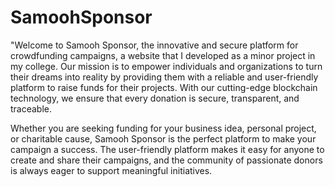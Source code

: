 # SamoohSponsor
"Welcome to Samooh Sponsor, the innovative and secure platform for crowdfunding campaigns, a  website that I developed as a minor project in my college. Our mission is to empower individuals and organizations to turn their dreams into reality by providing them with a reliable and user-friendly platform to raise funds for their projects. With our cutting-edge blockchain technology, we ensure that every donation is secure, transparent, and traceable.

Whether you are seeking funding for your business idea, personal project, or charitable cause, Samooh Sponsor is the perfect platform to make your campaign a success. The user-friendly platform makes it easy for anyone to create and share their campaigns, and the community of passionate donors is always eager to support meaningful initiatives.
